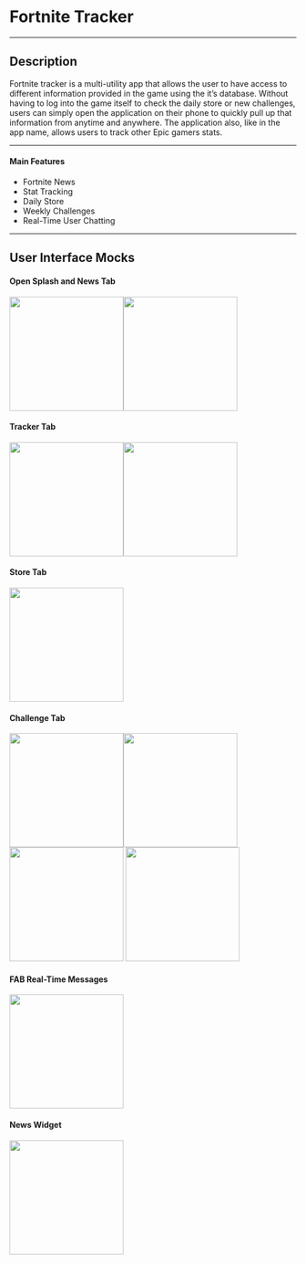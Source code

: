 # Fortnite Tracker
----
## Description

Fortnite tracker is a multi-utility app that allows the user to have access to different information provided in the game using the it’s database. Without having to log into the game itself to check the daily store or new challenges, users can simply open the application on their phone to quickly pull up that information from anytime and anywhere. The application also, like in the app name, allows users to track other Epic gamers stats.

----

#### Main Features
  * Fortnite News
  * Stat Tracking
  * Daily Store
  * Weekly Challenges
  * Real-Time User Chatting
  
----
## User Interface Mocks

#### Open Splash and News Tab
<img  width="200" src="https://user-images.githubusercontent.com/41648600/56452596-5b095980-6300-11e9-9136-77a8d77557ba.PNG"><img  width="200" src="https://user-images.githubusercontent.com/41648600/56452675-cf90c800-6301-11e9-832d-91ff2ddd6ba3.PNG">

#### Tracker Tab
<img width="200" src="https://user-images.githubusercontent.com/41648600/56452665-cef83180-6301-11e9-865e-5d1dabe54282.PNG"><img width="200" src="https://user-images.githubusercontent.com/41648600/56452666-cef83180-6301-11e9-8347-c5fad8517596.PNG">

#### Store Tab
<img width="200" src="https://user-images.githubusercontent.com/41648600/56452664-cef83180-6301-11e9-9b3f-2a6ac9eeaf29.PNG">

#### Challenge Tab
<img width="200" src="https://user-images.githubusercontent.com/41648600/56452667-cef83180-6301-11e9-8a96-65d8a2fb9a65.PNG"><img width="200" src="https://user-images.githubusercontent.com/41648600/56452668-cef83180-6301-11e9-958e-32667b8ba3ca.PNG">
<img width="200" src="https://user-images.githubusercontent.com/41648600/56452669-cef83180-6301-11e9-97eb-c1c3181a3e5e.PNG">
<img width="200" src="https://user-images.githubusercontent.com/41648600/56452670-cef83180-6301-11e9-8218-cbe807d0dd99.PNG">

#### FAB Real-Time Messages
<img width="200" src="https://user-images.githubusercontent.com/41648600/56452661-cef83180-6301-11e9-825c-29510e87a763.PNG">

#### News Widget
<img width="200" src="https://user-images.githubusercontent.com/41648600/56452676-cf90c800-6301-11e9-9c54-94a56aad6f88.PNG">
